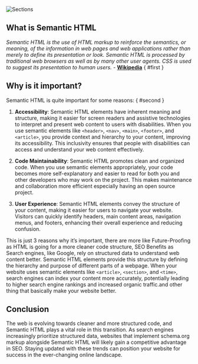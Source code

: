 <aside>
<picture>
 <source srcset="/sh-exemple-dark.svg" media="(prefers-color-scheme:dark)">
 <img src="/sh-exemple-light.svg" alt="Sections">
</picture>
</aside>

## What is Semantic HTML

_Semantic HTML is the use of HTML markup to reinforce the semantics, or meaning, of the information in web pages and web applications rather than merely to define its presentation or look. Semantic HTML is processed by traditional web browsers as well as by many other user agents. CSS is used to suggest its presentation to human users._ - [**Wikipedia**](https://en.wikipedia.org/wiki/Semantic_HTML) { #first }

## Why is it important?

Semantic HTML is quite important for some reasons: { #second }

1. **Accessibility**: Semantic HTML elements have inherent meaning and structure, making it easier for screen readers and assistive technologies to interpret and present web content to users with disabilities. When you use semantic elements like `<header>`, `<nav>`, `<main>`, `<footer>`, and `<article>`, you provide context and hierarchy to your content, improving its accessibility. This inclusivity ensures that people with disabilities can access and understand your web content effectively.

2. **Code Maintainability**: Semantic HTML promotes clean and organized code. When you use semantic elements appropriately, your code becomes more self-explanatory and easier to read for both you and other developers who may work on the project. This makes maintenance and collaboration more efficient especially having an open source project.

3. **User Experience**: Semantic HTML elements convey the structure of your content, making it easier for users to navigate your website. Visitors can quickly identify headers, main content areas, navigation menus, and footers, enhancing their overall experience and reducing confusion.

This is just 3 reasons why it’s important, there are more like Future-Proofing as HTML is going for a more cleaner code structure, SEO Benefits as Search engines, like Google, rely on structured data to understand web content better. Semantic HTML elements provide this structure by defining the hierarchy and purpose of different parts of a webpage. When your website uses semantic elements like `<article>`, `<section>`, and `<time>`, search engines can index your content more accurately, potentially leading to higher search engine rankings and increased organic traffic.and other thing that basically make your website better.

## Conclusion

The web is evolving towards cleaner and more structured code, and Semantic HTML plays a vital role in this transition. As search engines increasingly prioritize structured data, websites that implement schema.org markup alongside Semantic HTML will likely gain a competitive advantage in SEO. Staying updated with these trends can position your website for success in the ever-changing online landscape.
